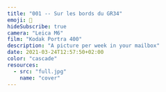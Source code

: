 ```yaml
---
title: "001 -- Sur les bords du GR34"
emoji: 👀
hideSubscribe: true
camera: "Leica M6"
film: "Kodak Portra 400"
description: "A picture per week in your mailbox"
date: 2021-03-24T12:57:50+02:00
color: "cascade"
resources:
  - src: "full.jpg"
    name: "cover"
---
```

